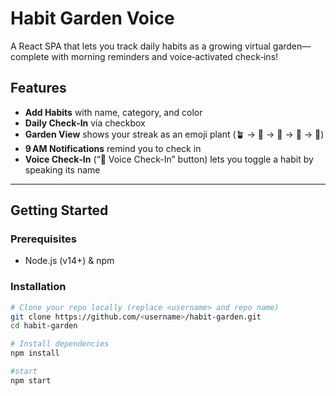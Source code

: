 # Habit Garden Voice

A React SPA that lets you track daily habits as a growing virtual garden—complete with morning reminders and voice‑activated check‑ins!

## Features

- **Add Habits** with name, category, and color
- **Daily Check‑In** via checkbox
- **Garden View** shows your streak as an emoji plant (🪴 → 🌱 → 🌿 → 🌳 → 🌸)
- **9 AM Notifications** remind you to check in
- **Voice Check‑In** (“🎤 Voice Check-In” button) lets you toggle a habit by speaking its name

---

## Getting Started

### Prerequisites

- Node.js (v14+) & npm

### Installation

```bash
# Clone your repo locally (replace <username> and repo name)
git clone https://github.com/<username>/habit-garden.git
cd habit-garden

# Install dependencies
npm install

#start
npm start
